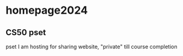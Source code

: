 # homepage2024
## CS50 pset

pset I am hosting for sharing website, "private" till course completion
